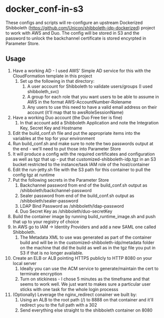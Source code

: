 # docker_conf-in-s3
These configs and scripts will re-configure an upstream Dockerized Shibboleth (https://github.com/Unicon/shibboleth-idp-dockerized) project to work with AWS and Duo. The config will be stored in S3 and the password to unlock the backchannel certificate is stored encyrpted in Parameter Store.

## Usage
1. Have a working AD - I used AWS' Simple AD service for this with the CloudFormation template in this project
    1. Set up the following in that directory:
        1. A user account for Shibboleth to validate users/groups (I used shibboleth_svc)
        1. A group for each role that you want users to be able to assume in AWS in the format AWS-AccountNumber-Rolename
        1. Any users to use this need to have a valid email address on their account (it'll map that to awsRoleSessionName)
1. Have a working Duo account (the Duo Free tier is fine)
    1. In that account add a Shibboleth Application and note the Integration Key, Secret Key and Hostname
1. Edit the build_conf.sh file and put the appropriate items into the variables at the top for your environment
1. Run build_conf.sh and make sure to note the two passwords output at the end - we'll need to put those into Parameter Store
1. It will produce a config with the required certificates and configuration as well as tgz that up - put that customized-shibboleth-idp.tgz in an S3 bucket restricted to the instance/task IAM role of the host/container
1. Edit the run-jetty.sh file with the S3 path for this container to pull the config tgz at runtime
1. Put the following secrets in the Parameter Store
	1. Backchannel password from end of the build_conf.sh output as /shibboleth/backchannel-password
	1. Sealer password from end of the build_conf.sh output as /shibboleth/sealer-password
	1. LDAP Bind Password as /shibboleth/ldap-password
	1. Duo Secret Key as /shibboleth/duo-secretKey
1. Build the container image by running build_runtime_image.sh and push that up to your registry of choice
1. In AWS go to IAM -> Identity Providers and add a new SAML one called Shibboleth.
    1. The Metadata XML to use was generated as part of the container build and will be in the customized-shibboleth-idp/metadata folder on the machine that did the build as well as in the tgz file you put in S3 if that is no longer available.
1. Create an ELB or ALB pointing HTTPS publicly to HTTP 8080 on your local server
    1. Ideally you can use the ACM service to generate/maintain the cert to terminate encryption
    1. Turn on stickiness - I chose 5 minutes as the timeframe and that seems to work well. We just want to makes sure a particular user sticks with one task for the whole login processs
1. (Optionally) Leverage the nginx_redirect conainer we built by:
	1. Using an ALB to the root path (/) to 8888 on that container and it'll redirect you to the full path with a 302
	1. Send everything else straight to the shibboleth container on 8080
